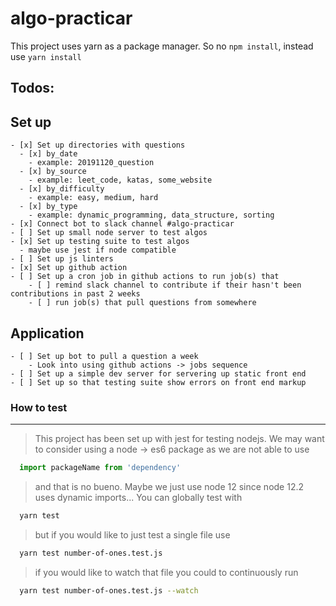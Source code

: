 # algo-practicar

This project uses yarn as a package manager. So no `npm install`, instead use `yarn install`

## Todos:

  **Set up**
  ---
    - [x] Set up directories with questions
      - [x] by_date
        - example: 20191120_question
      - [x] by_source
        - example: leet_code, katas, some_website
      - [x] by_difficulty
        - example: easy, medium, hard
      - [x] by_type
        - example: dynamic_programming, data_structure, sorting
    - [x] Connect bot to slack channel #algo-practicar
    - [ ] Set up small node server to test algos
    - [x] Set up testing suite to test algos
      - maybe use jest if node compatible
    - [ ] Set up js linters
    - [x] Set up github action
    - [ ] Set up a cron job in github actions to run job(s) that
        - [ ] remind slack channel to contribute if their hasn't been contributions in past 2 weeks
        - [ ] run job(s) that pull questions from somewhere

  **Application**
  ---
    - [ ] Set up bot to pull a question a week
        - Look into using github actions -> jobs sequence
    - [ ] Set up a simple dev server for servering up static front end
    - [ ] Set up so that testing suite show errors on front end markup

### How to test
  ---
  > This project has been set up with jest for testing nodejs. We may want to consider using a node -> es6 package as we are not able to use
  ```javascript
    import packageName from 'dependency'
  ```
  > and that is no bueno. Maybe we just use node 12 since node 12.2 uses dynamic imports...
  > You can globally test with
  ```bash
    yarn test
  ```
  > but if you would like to just test a single file use
  ```bash
    yarn test number-of-ones.test.js
  ```
  > if you would like to watch that file you could to continuously run
  ```bash
    yarn test number-of-ones.test.js --watch
  ```
